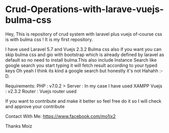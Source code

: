 # Crud-Operations-with-larave-vuejs-bulma-css

Hey,  This is repository of crud system with laravel plus vuejs of-course css is with bulma css ! It is my first repository.

I have used Laravel 5.7 and Vuejs 2.3.2 Bulma css also if you want you can skip bulma css and gio with bootstrap which is already 
defined by laravel as default so no need to install bulma.This also include Instance Search like google search you start typing it
will fetch result according to your typed keys Oh yeah I think its kind a google search but honestly it's not Hahahh :-D.


Requirements:
PHP    : v7.0.2 >
Server : In my case I have used XAMPP
Vuejs  : v2.3.2
Router : Vuejs router used

If you want to contribute and make it better so feel free do it so I will check and approve your contribute

Contact With Me: https://www.facebook.com/mo1ix2

Thanks
Moiz
